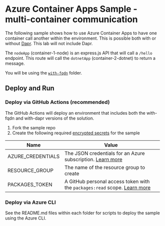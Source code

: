 # Azure Container Apps Sample - multi-container communication

The following sample shows how to use Azure Container Apps to have one container call another within the environment.  This is possible both with or without [Dapr](https://dapr.io).  This lab will not include Dapr.  

The `nodeApp` (container-1-node) is an express.js API that will call a `/hello` endpoint.  This route will call the `dotnetApp` (container-2-dotnet) to return a message.  
  
You will be using the [`with-fqdn`](./with-fqdn) folder. 
## Deploy and Run

### Deploy via GitHub Actions (recommended)
The GitHub Actions will deploy an environment that includes both the with-fqdn and with-dapr versions of the solution.

1. Fork the sample repo
2. Create the following required [encrypted secrets](https://docs.github.com/en/actions/security-guides/encrypted-secrets#creating-encrypted-secrets-for-an-environment) for the sample

  | Name | Value |
  | ---- | ----- |
  | AZURE_CREDENTIALS | The JSON credentials for an Azure subscription. [Learn more](https://docs.microsoft.com/azure/developer/github/connect-from-azure?tabs=azure-portal%2Cwindows#create-a-service-principal-and-add-it-as-a-github-secret) |
  | RESOURCE_GROUP | The name of the resource group to create |
  | PACKAGES_TOKEN | A GitHub personal access token with the `packages:read` scope. [Learn more](https://docs.github.com/en/authentication/keeping-your-account-and-data-secure/creating-a-personal-access-token) |

### Deploy via Azure CLI
See the README.md files within each folder for scripts to deploy the sample using the Azure CLI.